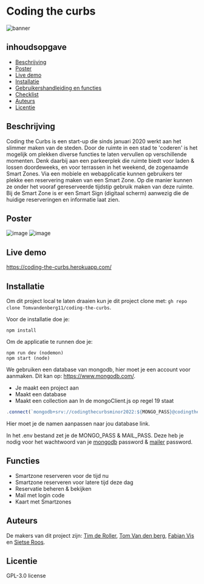 # Coding the curbs
![banner](https://user-images.githubusercontent.com/43068118/172828732-dd1d47bf-6812-4ca0-b564-d7a706adf77e.png)



## inhoudsopgave
* [Beschrijving](#beschrijving)
* [Poster](#poster)
* [Live demo](#live-demo)
* [Installatie](#installatie)
* [Gebruikershandleiding en functies](#gebruikershandleiding-en-functies)
* [Checklist](#checklist)
* [Auteurs](#auteurs)
* [Licentie](#licentie)


## Beschrijving
Coding the Curbs is een start-up die sinds januari 2020 werkt aan het slimmer maken van de steden. Door de ruimte in een stad te 'coderen' is het mogelijk om plekken diverse functies te laten vervullen op verschillende momenten. Denk daarbij aan een parkeerplek die ruimte biedt voor laden & lossen doordeweeks, en voor terrassen in het weekend, de zogenaamde Smart Zones. Via een mobiele en webapplicatie kunnen gebruikers ter plekke een reservering maken van een Smart Zone. Op die manier kunnen ze onder het vooraf gereserveerde tijdstip gebruik maken van deze ruimte. Bij de Smart Zone is er een Smart Sign (digitaal scherm) aanwezig die de huidige reserveringen en informatie laat zien.


## Poster
![image](https://user-images.githubusercontent.com/30145681/175009279-108f1ca3-005b-4711-8eaa-86f40af691dd.png) ![image](https://user-images.githubusercontent.com/30145681/175009334-da2614a5-fcf1-4964-921f-d48927fc71ad.png)


## Live demo
https://coding-the-curbs.herokuapp.com/

## Installatie
Om dit project local te laten draaien kun je dit project clone met: `gh repo clone Tomvandenberg11/coding-the-curbs`.

Voor de installatie doe je:
``` terminal 
npm install
```

Om de applicatie te runnen doe je:
``` terminal
npm run dev (nodemon)
npm start (node)
```

We gebruiken een database van mongodb, hier moet je een account voor aanmaken. Dit kan op: https://www.mongodb.com/. 
- Je maakt een project aan
- Maakt een database
- Maakt een collection aan
In de mongoClient.js op regel 19 staat
``` js 
.connect(`mongodb+srv://codingthecurbsminor2022:${MONGO_PASS}@codingthecurbs.ln7wtad.mongodb.net/?retryWrites=true&w=majority` 
```
Hier moet je de namen aanpassen naar jou database link.

In het .env bestand zet je de MONGO_PASS & MAIL_PASS. Deze heb je nodig voor het wachtwoord van je [mongodb](https://mongodb.com/) password & [mailer](https://github.com/Tomvandenberg11/coding-the-curbs/wiki/Node-Mailer) password.

## Functies
- Smartzone reserveren voor de tijd nu
- Smartzone reserveren voor latere tijd deze dag
- Reservatie beheren & bekijken
- Mail met login code
- Kaart met Smartzones

## Auteurs 
De makers van dit project zijn: [Tim de Roller](https://github.com/maggness), [Tom Van den berg](https://github.com/Tomvandenberg11), [Fabian Vis](https://github.com/fabian-vis) en  [Sietse Roos](https://github.com/sietse333).


## Licentie
GPL-3.0 license

